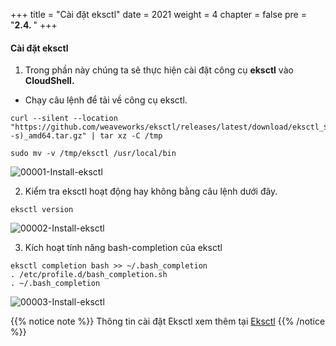 +++
title = "Cài đặt eksctl"
date = 2021
weight = 4
chapter = false
pre = "<b>2.4. </b>"
+++

#### Cài đặt eksctl

1. Trong phần này chúng ta sẽ thực hiện cài đặt công cụ **eksctl** vào **CloudShell.**
- Chạy câu lệnh để tải về công cụ eksctl.
```
curl --silent --location "https://github.com/weaveworks/eksctl/releases/latest/download/eksctl_$(uname -s)_amd64.tar.gz" | tar xz -C /tmp

sudo mv -v /tmp/eksctl /usr/local/bin

```
![00001-Install-eksctl](/000062_CICDonEKS/images/2-Preparation-steps/4-Install-eksctl/00001-Install-eksctl.png?width=90pc)

2. Kiểm tra eksctl hoạt động hay không bằng câu lệnh dưới đây.
```
eksctl version

```
![00002-Install-eksctl](/000062_CICDonEKS/images/2-Preparation-steps/4-Install-eksctl/00002-Install-eksctl.png?width=90pc)

3. Kích hoạt tính năng bash-completion của eksctl
```
eksctl completion bash >> ~/.bash_completion
. /etc/profile.d/bash_completion.sh
. ~/.bash_completion

```
![00003-Install-eksctl](/000062_CICDonEKS/images/2-Preparation-steps/4-Install-eksctl/00003-Install-eksctl.png?width=90pc)


{{% notice note %}}
Thông tin cài đặt Eksctl xem thêm tại [Eksctl](https://docs.aws.amazon.com/eks/latest/userguide/eksctl.html)
{{% /notice %}}
